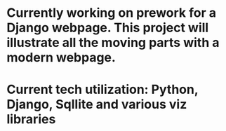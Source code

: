 # Currently working on prework for a Django webpage. This project will illustrate all the moving parts with a modern webpage.
# Current tech utilization: Python, Django, Sqllite and various viz libraries
 
